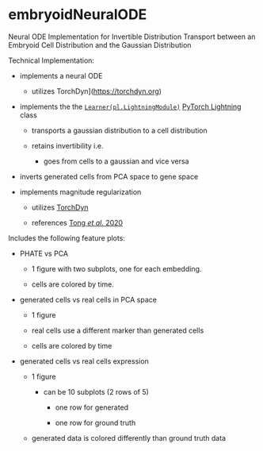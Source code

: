 # embryoidNeuralODE
Neural ODE Implementation for Invertible Distribution Transport between an Embryoid Cell Distribution and the Gaussian Distribution


Technical Implementation:

- implements a neural ODE
    
    + utilizes TorchDyn](https://torchdyn.org)
        
- implements the the [`Learner(pl.LightningModule)`][`LightningModule`] [PyTorch Lightning] class
    
    +  transports a gaussian distribution to a cell distribution
    
    + retains invertibility i.e.
        
        - goes from cells to a gaussian and vice versa
        
- inverts generated cells from PCA space to gene space
        
- implements magnitude regularization

    + utilizes [TorchDyn](https://torchdyn.org)

    + references [Tong _et al._ 2020](https://arxiv.org/pdf/2002.04461.pdf)


[PyTorch Lightning]: https://lightning.ai/docs/pytorch/stable/
[`LightningModule`]: https://lightning.ai/docs/pytorch/stable/common/lightning_module.html


Includes the following feature plots:

- PHATE vs PCA
    
    + 1 figure with two subplots, one for each embedding. 
    
    + cells are colored by time.

- generated cells vs real cells in PCA space
    
    + 1 figure
    
    + real cells use a different marker than generated cells
    
    + cells are colored by time

- generated cells vs real cells expression
    
    + 1 figure
    
        - can be 10 subplots (2 rows of 5) 

            + one row for generated 
        
            + one row for ground truth 
            
    + generated data is colored differently than ground truth data

